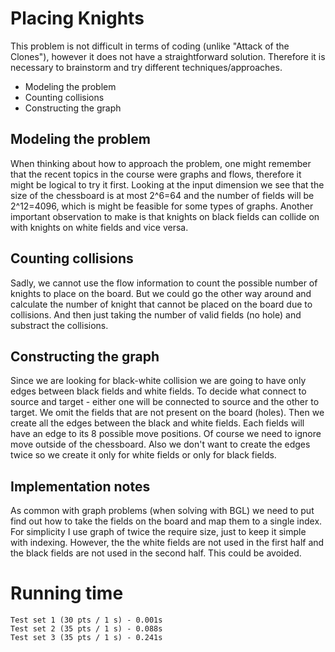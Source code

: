 # Placing Knights
This problem is not difficult in terms of coding (unlike "Attack of the Clones"), however it does not have a straightforward solution. Therefore it is necessary to brainstorm and try different techniques/approaches. 
- Modeling the problem
- Counting collisions 
- Constructing the graph

## Modeling the problem
When thinking about how to approach the problem, one might remember that the recent topics in the course were graphs and flows, therefore it might be logical to try it first. Looking at the input dimension we see that the size of the chessboard is at most 2^6=64 and the number of fields will be 2^12=4096, which is might be feasible for some types of graphs. Another important observation to make is that knights on black fields can collide on with knights on white fields and vice versa.

## Counting collisions 
Sadly, we cannot use the flow information to count the possible number of knights to place on the board. But we could go the other way around and calculate the number of knight that cannot be placed on the board due to collisions. And then just taking the number of valid fields (no hole) and substract the collisions.

## Constructing the graph
Since we are looking for black-white collision we are going to have only edges between black fields and white fields. To decide what connect to source and target - either one will be connected to source and the other to target. We omit the fields that are not present on the board (holes). Then we create all the edges between the black and white fields. Each fields will have an edge to its 8 possible move positions. Of course we need to ignore move outside of the chessboard. Also we don't want to create the edges twice so we create it only for white fields or only for black fields.

## Implementation notes
As common with graph problems (when solving with BGL) we need to put find out how to take the fields on the board and map them to a single index. For simplicity I use graph of twice the require size, just to keep it simple with indexing. However, the the white fields are not used in the first half and the black fields are not used in the second half. This could be avoided.

# Running time
    Test set 1 (30 pts / 1 s) - 0.001s
    Test set 2 (35 pts / 1 s) - 0.088s
    Test set 3 (35 pts / 1 s) - 0.241s
